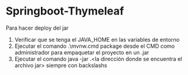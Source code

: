 # Springboot-Thymeleaf

Para hacer deploy del jar

1. Verificar que se tenga el JAVA_HOME en las variables de entorno
2. Ejecutar el comando .\mvnw.cmd package desde el CMD como administrador para empaquetar el proyecto en un .jar
3. Ejecutar el comando java -jar .\<la dirección donde se encuentra el archivo jar> siempre con backslashs
